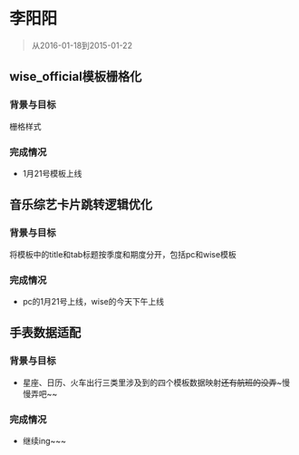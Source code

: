 # 李阳阳

> 从2016-01-18到2015-01-22

## wise_official模板栅格化

### 背景与目标

栅格样式

### 完成情况

- 1月21号模板上线

## 音乐综艺卡片跳转逻辑优化

### 背景与目标

将模板中的title和tab标题按季度和期度分开，包括pc和wise模板

### 完成情况

- pc的1月21号上线，wise的今天下午上线


## 手表数据适配

### 背景与目标

- 星座、日历、火车出行三类里涉及到的四个模板数据映射~~还有航班的没弄~~~慢慢弄吧~~

### 完成情况

- 继续ing~~~


